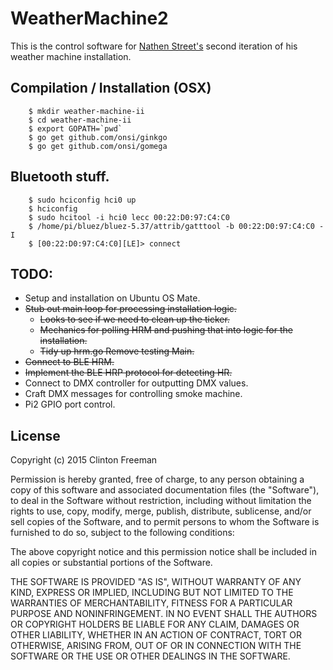 # WeatherMachine2

This is the control software for [Nathen Street's](http://www.nathenstreet.com/) second iteration of his weather machine installation.


## Compilation / Installation (OSX)

```
	$ mkdir weather-machine-ii
	$ cd weather-machine-ii
	$ export GOPATH=`pwd`
	$ go get github.com/onsi/ginkgo
	$ go get github.com/onsi/gomega
```

## Bluetooth stuff.
```
	$ sudo hciconfig hci0 up
	$ hciconfig
	$ sudo hcitool -i hci0 lecc 00:22:D0:97:C4:C0
	$ /home/pi/bluez/bluez-5.37/attrib/gatttool -b 00:22:D0:97:C4:C0 -I
	$ [00:22:D0:97:C4:C0][LE]> connect
```


## TODO:
* Setup and installation on Ubuntu OS Mate.
* ~~Stub out main loop for processing installation logic.~~
	* ~~Looks to see if we need to clean up the ticker.~~
	* ~~Mechanics for polling HRM and pushing that into logic for the installation.~~
	* ~~Tidy up hrm.go Remove testing Main.~~
* ~~Connect to BLE HRM.~~
* ~~Implement the BLE HRP protocol for detecting HR.~~
* Connect to DMX controller for outputting DMX values.
* Craft DMX messages for controlling smoke machine.
* Pi2 GPIO port control.


## License

Copyright (c) 2015 Clinton Freeman

Permission is hereby granted, free of charge, to any person obtaining a copy
of this software and associated documentation files (the "Software"), to deal
in the Software without restriction, including without limitation the rights
to use, copy, modify, merge, publish, distribute, sublicense, and/or sell
copies of the Software, and to permit persons to whom the Software is
furnished to do so, subject to the following conditions:

The above copyright notice and this permission notice shall be included in all
copies or substantial portions of the Software.

THE SOFTWARE IS PROVIDED "AS IS", WITHOUT WARRANTY OF ANY KIND, EXPRESS OR
IMPLIED, INCLUDING BUT NOT LIMITED TO THE WARRANTIES OF MERCHANTABILITY,
FITNESS FOR A PARTICULAR PURPOSE AND NONINFRINGEMENT. IN NO EVENT SHALL THE
AUTHORS OR COPYRIGHT HOLDERS BE LIABLE FOR ANY CLAIM, DAMAGES OR OTHER
LIABILITY, WHETHER IN AN ACTION OF CONTRACT, TORT OR OTHERWISE, ARISING FROM,
OUT OF OR IN CONNECTION WITH THE SOFTWARE OR THE USE OR OTHER DEALINGS IN THE
SOFTWARE.